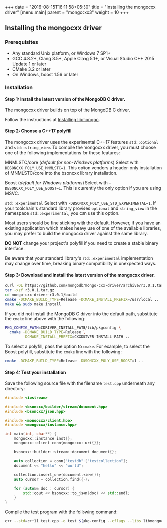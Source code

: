 +++
date = "2016-08-15T16:11:58+05:30"
title = "Installing the mongocxx driver"
[menu.main]
  parent = "mongocxx3"
  weight = 10
+++

## Installing the mongocxx driver

### Prerequisites

- Any standard Unix platform, or Windows 7 SP1+
- GCC 4.8.2+, Clang 3.5+, Apple Clang 5.1+, or Visual Studio C++ 2015
  Update 1 or later
- CMake 3.2 or later
- On Windows, boost 1.56 or later

### Installation

#### Step 1: Install the latest version of the MongoDB C driver.

The mongocxx driver builds on top of the MongoDB C driver.

Follow the instructions at
[Installing libmongoc](http://mongoc.org/libmongoc/current/installing.html).

#### Step 2: Choose a C++17 polyfill

The mongocxx driver uses the experimental C++17 features
`std::optional` and `std::string_view`. To compile
the mongocxx driver, you must choose one of the following
implementations for these features:

   MNMLSTC/core (*default for non-Windows platforms*)
     Select with `-DBSONCXX_POLY_USE_MNMLSTC=1`. This option vendors a
     header-only installation of MNMLSTC/core into the bsoncxx library
     installation.

   Boost (*default for Windows platforms*)
     Select with `-DBSONCXX_POLY_USE_BOOST=1`. This is currently the
     only option if you are using MSVC.

   `std::experimental`
     Select with `-DBSONCXX_POLY_USE_STD_EXPERIMENTAL=1`. If your
     toolchain's standard library provides `optional` and
     `string_view` in the namespace `std::experimental`, you can use
     this option.

Most users should be fine sticking with the default. However, if you
have an existing application which makes heavy use of one of the
available libraries, you may prefer to build the mongocxx driver
against the same library.

**DO NOT** change your project's polyfill if you need to create a
stable binary interface.

Be aware that your standard library's `std::experimental` implementation
may change over time, breaking binary compatibility in unexpected ways.

#### Step 3: Download and install the latest version of the mongocxx driver.

```sh
curl -OL https://github.com/mongodb/mongo-cxx-driver/archive/r3.0.1.tar.gz
tar -xzf r3.0.1.tar.gz
cd mongo-cxx-driver-r3.0.1/build
cmake -DCMAKE_BUILD_TYPE=Release -DCMAKE_INSTALL_PREFIX=/usr/local ..
make && sudo make install
```

If you did not install the MongoDB C driver into the default path,
substitute the `cmake` line above with the following:

```sh
PKG_CONFIG_PATH=CDRIVER_INSTALL_PATH/lib/pkgconfig \
  cmake -DCMAKE_BUILD_TYPE=Release \
        -DCMAKE_INSTALL_PREFIX=CXXDRIVER-INSTALL-PATH ..
```

To select a polyfill, pass the option to `cmake`. For example,
to select the Boost polyfill, substitute the `cmake` line with
the following:

```sh
cmake -DCMAKE_BUILD_TYPE=Release -DBSONCXX_POLY_USE_BOOST=1 ..
```

#### Step 4: Test your installation

Save the following source file with the filename `test.cpp`
underneath any directory:

```c++
#include <iostream>

#include <bsoncxx/builder/stream/document.hpp>
#include <bsoncxx/json.hpp>

#include <mongocxx/client.hpp>
#include <mongocxx/instance.hpp>

int main(int, char**) {
    mongocxx::instance inst{};
    mongocxx::client conn{mongocxx::uri{}};

    bsoncxx::builder::stream::document document{};

    auto collection = conn["testdb"]["testcollection"];
    document << "hello" << "world";

    collection.insert_one(document.view());
    auto cursor = collection.find({});

    for (auto&& doc : cursor) {
        std::cout << bsoncxx::to_json(doc) << std::endl;
    }
}
```

Compile the test program with the following command:

```sh
c++ --std=c++11 test.cpp -o test $(pkg-config --cflags --libs libmongocxx)
```
